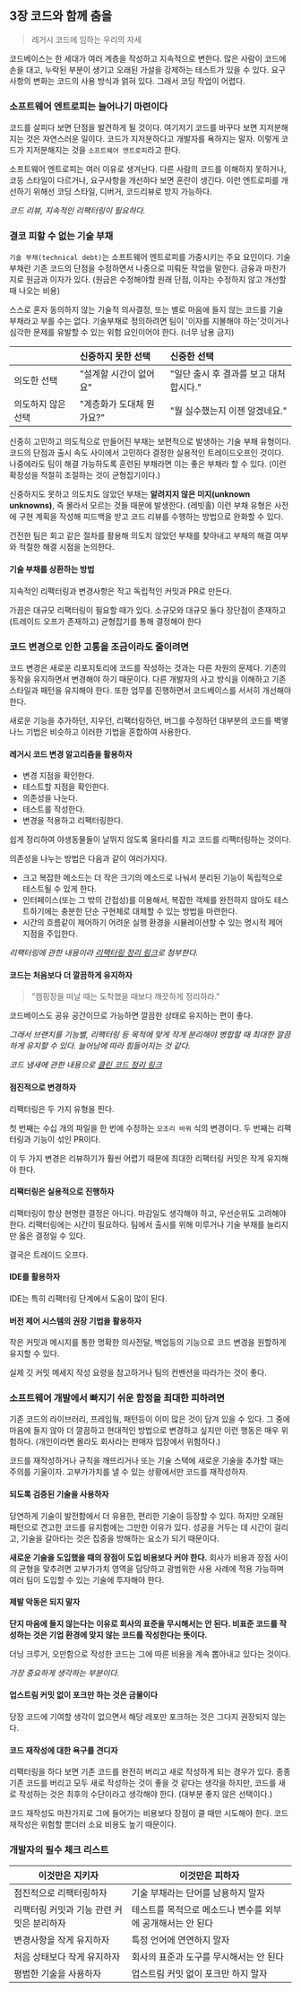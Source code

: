 ## 3장 코드와 함께 춤을

> 레거시 코드에 임하는 우리의 자세

코드베이스는 한 세대가 여러 계층을 작성하고 지속적으로 변한다. 많은 사람이 코드에 손을 대고, 누락된 부분이 생기고 오래된 가설을 강제하는 테스트가 있을 수 있다. 요구사항의 변화는 코드의 사용 방식과 얽혀 있다. 그래서 코딩 작업이 어렵다.

### 소프트웨어 엔트로피는 늘어나기 마련이다

코드를 살피다 보면 단점을 발견하게 될 것이다. 여기저기 코드를 바꾸다 보면 지저분해지는 것은 자연스러운 일이다. 코드가 지저분하다고 개발자를 욕하지는 말자. 이렇게 코드가 지저분해지는 것을 `소프트웨어 엔트로피`라고 한다.

소프트웨어 엔트로피는 여러 이유로 생겨난다. 다른 사람의 코드를 이해하지 못하거나, 코등 스타일이 다르거나, 요구사항을 개선하다 보면 혼란이 생긴다. 이런 엔트로피를 개선하기 위해선 코딩 스타일, 디버거, 코드리뷰로 방지 가능하다.

*코드 리뷰, 지속적인 리팩터링이 필요하다.*

### 결코 피할 수 없는 기술 부채

`기술 부채(technical debt)`는 소프트웨어 엔트로피를 가중시키는 주요 요인이다. 기술 부채란 기존 코드의 단점을 수정하면서 나중으로 미뤄둔 작업을 말한다. 금융과 마찬가지로 원금과 이자가 있다. (원금은 수정해야할 원래 단점, 이자는 수정하지 않고 개선할 때 나오는 비용)

스스로 혼자 동의하지 않는 기술적 의사결정, 또는 별로 마음에 들지 않는 코드를 기술 부채라고 부를 수는 없다. 기술부채로 정의하려면 팀이 '이자를 지불해야 하는'것이거나 심각한 문제를 유발할 수 있는 위험 요인이어야 한다. (너무 남용 금지)

||신중하지 못한 선택|신중한 선택|
|---|:---|:---|
|의도한 선택| "설계할 시간이 없어요" | "일단 출시 후 결과를 보고 대처합시다." |
|의도하지 않은 선택| "계층화가 도대체 뭔가요?" | "뭘 실수했는지 이젠 알겠네요." |

신중히 고민하고 의도적으로 만들어진 부채는 보편적으로 발생하는 기술 부채 유형이다. 코드의 단점과 출시 속도 사이에서 고민하다 결정한 실용적인 트레이드오프인 것이다. 나중에라도 팀이 해결 가능하도록 훈련된 부채라면 이는 좋은 부채라 할 수 있다. (이런 확장성을 적절히 조절하는 것이 균형잡기이다.)

신중하지도 못하고 의도치도 않았던 부채는 **알려지지 않은 미지(unknown unknowns)**, 즉 몰라서 모르는 것들 때문에 발생한다. (레빗홀) 이런 부채 유형은 사전에 구현 계획을 작성해 피드백을 받고 코드 리뷰를 수행하는 방법으로 완화할 수 있다.

건전한 팀은 회고 같은 절차를 활용해 의도치 않았던 부채를 찾아내고 부채의 해결 여부와 적절한 해결 시점을 논의한다.

#### 기술 부채를 상환하는 방법

지속적인 리팩터링과 변경사항은 작고 독립적인 커밋과 PR로 만든다.

가끔은 대규모 리팩터링이 필요할 때가 있다. 소규모와 대규모 둘다 장단점이 존재하고(트레이드 오프가 존재하고) 균형잡기를 통해 결정해야 한다

### 코드 변경으로 인한 고통을 조금이라도 줄이려면

코드 변경은 새로운 리포지토리에 코드를 작성하는 것과는 다른 차원의 문제다. 기존의 동작을 유지하면서 변경해야 하기 때문이다. 다른 개발자의 사고 방식을 이해하고 기존 스타일과 패턴을 유지해야 한다. 또한 업무를 진행하면서 코드베이스를 서서히 개선해야 한다.

새로운 기능을 추가하던, 지우던, 리팩터링하던, 버그를 수정하던 대부분의 코드를 벽옇나느 기법은 비슷하고 이러한 기법을 혼합하여 사용한다.

#### 레거시 코드 변경 알고리즘을 활용하자

- 변경 지점을 확인한다.
- 테스트할 지점을 확인한다.
- 의존성을 나눈다.
- 테스트를 작성한다.
- 변경을 적용하고 리팩터링한다.

쉽게 정리하여 야생동물들이 날뛰지 않도록 울타리를 치고 코드를 리팩터링하는 것이다.

의존성을 나누는 방법은 다음과 같이 여러가지다.

- 크고 복잡한 메소드는 더 작은 크기의 메소드로 나눠서 분리된 기능이 독립적으로 테스트될 수 있게 한다.
- 인터페이스(또는 그 밖의 간접성)를 이용해서, 복잡한 객체를 완전하지 않아도 테스트하기에는 충분한 단순 구현체로 대체할 수 있는 방법을 마련한다.
- 시간의 흐름같이 제어하기 어려운 실행 환경을 시뮬레이션할 수 있는 명시적 제어 지점을 주입한다.

*리팩터링에 관한 내용이라 [리팩터링 정리 링크](https://github.com/fkdl0048/BookReview/issues/163)로 첨부한다.*

#### 코드는 처음보다 더 깔끔하게 유지하자

> "캠핑장을 떠날 때는 도착했을 때보다 깨끗하게 정리하라."

코드베이스도 공유 공간이므로 가능하면 깔끔한 상태로 유지하는 편이 좋다.

*그래서 브랜치를 기능별, 리팩터링 등 목적에 맞게 작게 분리해야 병합할 때 최대한 깔끔하게 유지할 수 있다. 늘어남에 따라 힘들어지는 것 같다.*

*코드 냄새에 관한 내용으로 [클린 코드 정리 링크](https://github.com/fkdl0048/BookReview/issues/58)*

#### 점진적으로 변경하자

리팩터링은 두 가지 유형을 띈다.

첫 번째는 수십 개의 파일을 한 번에 수정하는 `모조리 바꿔` 식의 변경이다. 두 번째는 리팩터링과 기능이 섞인 PR이다.

이 두 가지 변경은 리뷰하기가 훨씬 어렵기 때문에 최대한 리팩터링 커밋은 작게 유지해야 한다.

#### 리팩터링은 실용적으로 진행하자

리팩터링이 항상 현명한 결정은 아니다. 마감일도 생각해야 하고, 우선순위도 고려해야 한다. 리팩터링에는 시간이 필요하다. 팀에서 출시를 위해 미루거나 기술 부채를 늘리지만 옳은 결정일 수 있다.

결국은 트레이드 오프다.

#### IDE를 활용하자

IDE는 특히 리팩터링 단계에서 도움이 많이 된다.

#### 버전 제어 시스템의 권장 기법을 활용하자

작은 커밋과 메시지를 통한 명확한 의사전달, 백업등의 기능으로 코드 변경을 원할하게 유지할 수 있다.

실제 깃 커밋 메세지 작성 요령을 참고하거나 팀의 컨벤션을 따라가는 것이 좋다.

### 소프트웨어 개발에서 빠지기 쉬운 함정을 최대한 피하려면

기존 코드의 라이브러리, 프레임웤, 패턴등이 이미 많은 것이 담겨 있을 수 있다. 그 중에 마음에 들지 않아 더 깔끔하고 현대적인 방법으로 변경하고 싶지만 이런 행동은 매우 위험하다. (개인이라면 몰라도 회사라는 판매자 입장에서 위험하다.)

코드를 재작성하거나 규칙을 깨뜨리거나 또는 기술 스택에 새로운 기술을 추가할 때는 주의를 기울이자. 고부가가치를 낼 수 있는 상황에서만 코드를 재작성하자.

#### 되도록 검증된 기술을 사용하자

당연하게 기술이 발전함에서 더 유용한, 편리한 기술이 등장할 수 있다. 하지만 오래된 패턴으로 견고한 코드를 유지함에는 그만한 이유가 있다. 성공을 거두는 데 시간이 걸리고, 기술을 갈아타는 것은 집중을 방해하는 요소가 되기 때문이다.

**새로운 기술을 도입했을 때의 장점이 도입 비용보다 커야 한다.** 회사가 비용과 장점 사이의 균형을 맞추려면 고부가가치 영역을 담당하고 광범위한 사용 사례에 적용 가능하며 여러 팀이 도입할 수 있는 기술에 투자해야 한다.

#### 제발 악동은 되지 말자

**단지 마음에 들지 않는다는 이유로 회사의 표준을 무시해서는 안 된다. 비표준 코드를 작성하는 것은 기업 환경에 맞지 않는 코드를 작성한다는 뜻이다.**

더닝 크루거, 오만함으로 작성한 코드는 그에 따른 비용을 계속 뽑아내고 있다는 것이다.

*가장 중요하게 생각하는 부분이다.*

#### 업스트림 커밋 없이 포크만 하는 것은 금물이다

당장 코드에 기여할 생각이 없으면서 해당 레포만 포크하는 것은 그다지 권장되지 않는다.

#### 코드 재작성에 대한 욕구를 견디자

리팩터링을 하다 보면 기존 코드를 완전히 버리고 새로 작성하게 되는 경우가 있다. 종종 기존 코드를 버리고 모두 새로 작성하는 것이 좋을 것 같다는 생각을 하지만, 코드를 새로 작성하는 것은 최후의 수단이라고 생각해야 한다. (대부분 좋지 않은 선택이다.)

코드 재작성도 마찬가지로 그에 들어가는 비용보다 장점이 클 때만 시도해야 한다. 코드 재작성은 위험할 뿐더러 소요 비용도 높기 때문이다.

### 개발자의 필수 체크 리스트

| 이것만은 지키자 | 이것만은 피하자 |
|---|---|
| 점진적으로 리팩터링하자 | 기술 부채라는 단어를 남용하지 말자 |
| 리팩터링 커밋과 기능 관련 커밋은 분리하자 | 테스트를 목적으로 메소드나 변수를 외부에 공개해서는 안 된다 |
| 변경사항을 작게 유지하자 | 특정 언어에 연연하지 말자 |
| 처음 상태보다 작게 유지하자 | 회사의 표준과 도구를 무시해서는 안 된다 |
| 평범한 기술을 사용하자 | 업스트림 커밋 없이 포크만 하지 말자 |
